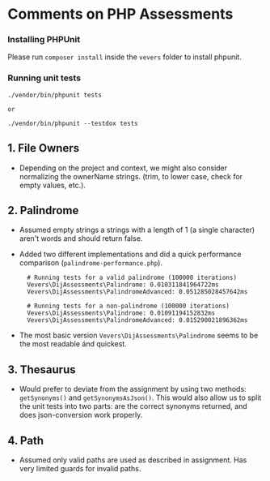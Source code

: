 # Comments on PHP Assessments 

### Installing PHPUnit

Please run `composer install` inside the `vevers` folder to install phpunit.

### Running unit tests

    ./vendor/bin/phpunit tests
    
    or 
    
    ./vendor/bin/phpunit --testdox tests

## 1. File Owners

* Depending on the project and context, we might also consider normalizing the ownerName strings. (trim, to lower case, check for empty values, etc.).

## 2. Palindrome

* Assumed empty strings a strings with a length of 1 (a single character) aren't words and should return false. 
* Added two different implementations and did a quick performance comparison (`palindrome-performance.php`). 

        # Running tests for a valid palindrome (100000 iterations) 
        Vevers\DijAssessments\Palindrome: 0.010311841964722ms 
        Vevers\DijAssessments\PalindromeAdvanced: 0.051285028457642ms 
        
        # Running tests for a non-palindrome (100000 iterations) 
        Vevers\DijAssessments\Palindrome: 0.01091194152832ms 
        Vevers\DijAssessments\PalindromeAdvanced: 0.015290021896362ms 

* The most basic version `Vevers\DijAssessments\Palindrome` seems to be the most readable ánd quickest. 

## 3. Thesaurus

* Would prefer to deviate from the assignment by using two methods: `getSynonyms()` and `getSynonymsAsJson()`. This would also allow us to split the unit tests into two parts: are the correct synonyms returned, and does json-conversion work properly.

## 4. Path

* Assumed only valid paths are used as described in assignment. Has very limited guards for invalid paths.
